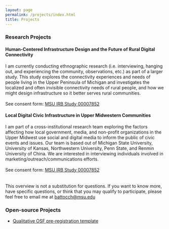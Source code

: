 ```yaml
---
layout: page
permalink: /projects/index.html
title: Projects
---
```


### Research Projects

#### Human-Centered Infrastructure Design and the Future of Rural Digital Connectivity

I am currently conducting ethnographic research (i.e. interviewing, hanging out, and experiencing the community, observations, etc.) as part of a larger study. This study explores the connectivity experiences and needs of people living in the Upper Peninsula of Michigan and investigates the localized and often invisible connectivity needs of rural people, and how we might design infrastructure so it better serves rural communities.
<br><br>
See consent form: [MSU IRB Study 00007852](https://drive.google.com/file/d/12YZbIda_gLvGJVufgwHk9b81o9HVbTj-/view?usp=sharing)

#### Local Digital Civic Infrastructure in Upper Midwestern Communities

I am part of a cross-institutional research team exploring the factors affecting how local government, media, and non-profit organizations in the Upper Midwest use social and digital media to inform the public of civic events and issues. Our team is based out of Michigan State University, University of Kansas, Northwestern University, Penn State, and Renmin University of China. We are interested in interviewing individuals involved in marketing/outreach/communications efforts.
<br><br>
See consent form: [MSU IRB Study 00007852](https://drive.google.com/file/d/12YZbIda_gLvGJVufgwHk9b81o9HVbTj-/view?usp=sharing)
<br><br><br>
This overview is not a substitution for questions. If you want to know more, have specific questions, or think that you may qualify to participate, please feel free to email me at [battocch@msu.edu](mailto:battocch@msu.edu)

### Open-source Projects

- [Qualitative OSF pre-registration template](https://github.com/afbat/OSF-Qualitative-Preregistration-Template)

